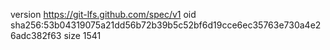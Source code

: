 version https://git-lfs.github.com/spec/v1
oid sha256:53b04319075a21dd56b72b39b5c52bf6d19cce6ec35763e730a4e26adc382f63
size 1541
